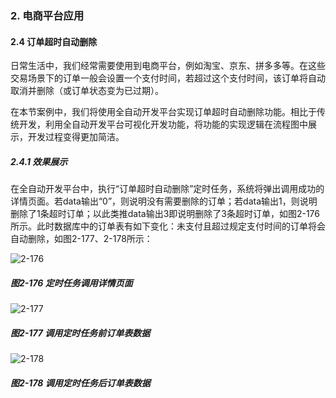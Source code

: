 ### 2. 电商平台应用

#### 2.4 订单超时自动删除

日常生活中，我们经常需要使用到电商平台，例如淘宝、京东、拼多多等。在这些交易场景下的订单一般会设置一个支付时间，若超过这个支付时间，该订单将自动取消并删除（或订单状态变为已过期）。

在本节案例中，我们将使用全自动开发平台实现订单超时自动删除功能。相比于传统开发，利用全自动开发平台可视化开发功能，将功能的实现逻辑在流程图中展示，开发过程变得更加简洁。

##### 2.4.1 效果展示

在全自动开发平台中，执行“订单超时自动删除”定时任务，系统将弹出调用成功的详情页面。若data输出“0”，则说明没有需要删除的订单；若data输出1，则说明删除了1条超时订单；以此类推data输出3即说明删除了3条超时订单，如图2-176所示。此时数据库中的订单表有如下变化：未支付且超过规定支付时间的订单将会自动删除，如图2-177、2-178所示：

![2-176](https://www.feisuanyz.com/fsimage/alcj-image/orderdelete/2-1.jpeg)

##### 图2-176 定时任务调用详情页面

![2-177](https://www.feisuanyz.com/fsimage/alcj-image/orderdelete/2-2.png)

##### 图2-177 调用定时任务前订单表数据

![2-178](https://www.feisuanyz.com/fsimage/alcj-image/orderdelete/2-3.png)

##### 图2-178 调用定时任务后订单表数据

